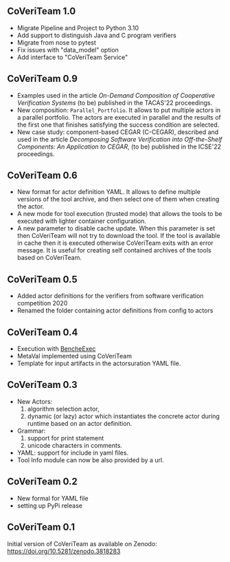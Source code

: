 <!--
This file is part of CoVeriTeam,
a tool for on-demand composition of cooperative verification systems:
https://gitlab.com/sosy-lab/software/coveriteam

SPDX-FileCopyrightText: 2020 Dirk Beyer <https://www.sosy-lab.org>

SPDX-License-Identifier: Apache-2.0
-->
## CoVeriTeam 1.0
* Migrate Pipeline and Project to Python 3.10
* Add support to distinguish Java and C program verifiers
* Migrate from nose to pytest
* Fix issues with "data_model" option
* Add interface to "CoVeriTeam Service"

## CoVeriTeam 0.9
* Examples used in the article *On-Demand Composition of Cooperative Verification Systems* (to be) published in the TACAS'22 proceedings. 
* New composition: `Parallel_Portfolio`. It allows to put multiple actors in a parallel portfolio.
  The actors are executed in parallel and the results of the first one that finishes satisfying the success condition are selected.
* New case study: component-based CEGAR (C-CEGAR), described and used in the article *Decomposing Software Verification into Off-the-Shelf Components: An Application to CEGAR*, (to be) published in the ICSE'22 proceedings.


## CoVeriTeam 0.6
* New format for actor definition YAML.
  It allows to define multiple versions of the tool archive, and then select one of them when creating the actor.
* A new mode for tool execution (trusted mode) that allows the tools to be executed with lighter container configuration.
* A new parameter to disable cache update. When this parameter is set then CoVeriTeam will not try to download the tool.
  If the tool is available in cache then it is executed otherwise CoVeriTeam exits with an error message.
  It is useful for creating self contained archives of the tools based on CoVeriTeam.
  


## CoVeriTeam 0.5
* Added actor definitions for the verifiers from software verification competition 2020
* Renamed the folder containing actor definitions from config to actors

## CoVeriTeam 0.4
* Execution with [BencheExec](https://github.com/sosy-lab/benchexec)
* MetaVal implemented using CoVeriTeam
* Template for input artifacts in the actorsuration YAML file.

## CoVeriTeam 0.3
* New Actors:
  1. algorithm selection actor,
  2. dynamic (or lazy) actor which instantiates the concrete actor during runtime based on an actor definition.
* Grammar:
  1. support for print statement
  2. unicode characters in comments.
* YAML: support for include in yaml files.
* Tool Info module can now be also provided by a url.

## CoVeriTeam 0.2
* New formal for YAML file
* setting up PyPi release

## CoVeriTeam 0.1
Initial version of CoVeriTeam as available on Zenodo: https://doi.org/10.5281/zenodo.3818283
